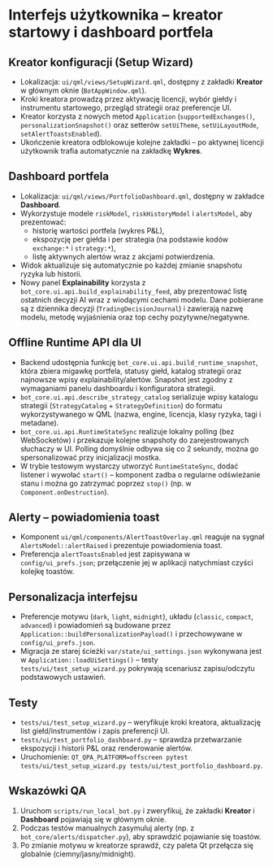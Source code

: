 # Interfejs użytkownika – kreator startowy i dashboard portfela

## Kreator konfiguracji (Setup Wizard)

* Lokalizacja: `ui/qml/views/SetupWizard.qml`, dostępny z zakładki **Kreator** w głównym oknie (`BotAppWindow.qml`).
* Kroki kreatora prowadzą przez aktywację licencji, wybór giełdy i instrumentu startowego, przegląd strategii oraz preferencje UI.
* Kreator korzysta z nowych metod `Application` (`supportedExchanges()`, `personalizationSnapshot()` oraz setterów `setUiTheme`, `setUiLayoutMode`, `setAlertToastsEnabled`).
* Ukończenie kreatora odblokowuje kolejne zakładki – po aktywnej licencji użytkownik trafia automatycznie na zakładkę **Wykres**.

## Dashboard portfela

* Lokalizacja: `ui/qml/views/PortfolioDashboard.qml`, dostępny w zakładce **Dashboard**.
* Wykorzystuje modele `riskModel`, `riskHistoryModel` i `alertsModel`, aby prezentować:
  - historię wartości portfela (wykres P&L),
  - ekspozycję per giełda i per strategia (na podstawie kodów `exchange:*` i `strategy:*`),
  - listę aktywnych alertów wraz z akcjami potwierdzenia.
* Widok aktualizuje się automatycznie po każdej zmianie snapshotu ryzyka lub historii.
* Nowy panel **Explainability** korzysta z `bot_core.ui.api.build_explainability_feed`, aby prezentować listę ostatnich decyzji AI wraz z wiodącymi cechami modelu. Dane pobierane są z dziennika decyzji (`TradingDecisionJournal`) i zawierają nazwę modelu, metodę wyjaśnienia oraz top cechy pozytywne/negatywne.

## Offline Runtime API dla UI

* Backend udostępnia funkcję `bot_core.ui.api.build_runtime_snapshot`, która zbiera migawkę portfela, statusy giełd, katalog strategii oraz najnowsze wpisy explainability/alertów. Snapshot jest zgodny z wymaganiami panelu dashboardu i konfiguratora strategii.
* `bot_core.ui.api.describe_strategy_catalog` serializuje wpisy katalogu strategii (`StrategyCatalog` + `StrategyDefinition`) do formatu wykorzystywanego w QML (nazwa, engine, licencja, klasy ryzyka, tagi i metadane).
* `bot_core.ui.api.RuntimeStateSync` realizuje lokalny polling (bez WebSocketów) i przekazuje kolejne snapshoty do zarejestrowanych słuchaczy w UI. Polling domyślnie odbywa się co 2 sekundy, można go spersonalizować przy inicjalizacji mostka.
* W trybie testowym wystarczy utworzyć `RuntimeStateSync`, dodać listener i wywołać `start()` – komponent zadba o regularne odświeżanie stanu i można go zatrzymać poprzez `stop()` (np. w `Component.onDestruction`).

## Alerty – powiadomienia toast

* Komponent `ui/qml/components/AlertToastOverlay.qml` reaguje na sygnał `AlertsModel::alertRaised` i prezentuje powiadomienia toast.
* Preferencja `alertToastsEnabled` jest zapisywana w `config/ui_prefs.json`; przełączenie jej w aplikacji natychmiast czyści kolejkę toastów.

## Personalizacja interfejsu

* Preferencje motywu (`dark`, `light`, `midnight`), układu (`classic`, `compact`, `advanced`) i powiadomień są budowane przez `Application::buildPersonalizationPayload()` i przechowywane w `config/ui_prefs.json`.
* Migracja ze starej ścieżki `var/state/ui_settings.json` wykonywana jest w `Application::loadUiSettings()` – testy `tests/ui/test_setup_wizard.py` pokrywają scenariusz zapisu/odczytu podstawowych ustawień.

## Testy

* `tests/ui/test_setup_wizard.py` – weryfikuje kroki kreatora, aktualizację list giełd/instrumentów i zapis preferencji UI.
* `tests/ui/test_portfolio_dashboard.py` – sprawdza przetwarzanie ekspozycji i historii P&L oraz renderowanie alertów.
* Uruchomienie: `QT_QPA_PLATFORM=offscreen pytest tests/ui/test_setup_wizard.py tests/ui/test_portfolio_dashboard.py`.

## Wskazówki QA

1. Uruchom `scripts/run_local_bot.py` i zweryfikuj, że zakładki **Kreator** i **Dashboard** pojawiają się w głównym oknie.
2. Podczas testów manualnych zasymuluj alerty (np. z `bot_core/alerts/dispatcher.py`), aby sprawdzić pojawianie się toastów.
3. Po zmianie motywu w kreatorze sprawdź, czy paleta Qt przełącza się globalnie (ciemny/jasny/midnight).
